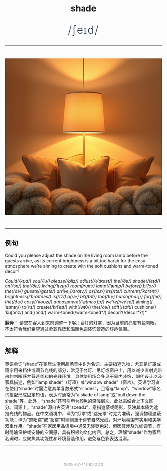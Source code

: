 <div align="center">

# shade

<div style="margin: 30px 0;">
<h1 style="font-size: 2.5em; font-weight: 300; letter-spacing: 2px; margin: 0; color: #2c3e50;">
/ʃeɪd/
</h1>
</div>

</div>

---

<div align="center" style="margin: 40px 0;">

![shade](images/shade.png)

</div>

---

## 例句

Could you please adjust the shade on the living room lamp before the guests arrive, as its current brightness is a bit too harsh for the cosy atmosphere we’re aiming to create with the soft cushions and warm-toned décor?

*Could(/kʊd/) you(/ju/) please(/pliz/) adjust(/əˈʤəst/) the(/ðə/) shade(/ʃeɪd/) on(/ɔn/) the(/ðə/) living(/ˈlɪvɪŋ/) room(/rum/) lamp(/læmp/) before(/ˌbiˈfɔr/) the(/ðə/) guests(/gɛsts/) arrive,(/əraɪv,/) as(/ɛz/) its(/ɪts/) current(/ˈkɑrənt/) brightness(/ˈbraɪtnəs/) is(/ɪz/) a(/ə/) bit(/bɪt/) too(/tu/) harsh(/hɑrʃ/) for(/fər/) the(/ðə/) cosy(/ˈkoʊzi/) atmosphere(/ˈætməsˌfɪr/) we’re(/we’re*/) aiming(/ˈeɪmɪŋ/) to(/tɪ/) create(/kriˈeɪt/) with(/wɪθ/) the(/ðə/) soft(/sɔft/) cushions(/ˈkʊʃənz/) and(/ənd/) warm-toned(/warm-toned*/) décor?(/décor*?/)*

**翻译：** 请您在客人到来前调整一下客厅台灯的灯罩，因为目前的亮度有些刺眼，不太符合我们希望通过柔软靠垫和温暖色调装饰营造的舒适氛围。

---

## 解释

英语单词“shade”在家居生活用品场景中作为名词，主要指遮光物，尤其是灯罩或窗帘用来挡住或调节光线的部分，常见于台灯、吊灯或窗户上，用以减少直射光带来的刺眼感并营造柔和的光线环境。具体使用场合多见于室内装饰、照明设计以及家具描述，例如“lamp shade”（灯罩）或“window shade”（窗帘）。英语学习者在使用“shade”时需注意其单复数形式“shades”，且常与“lamp”、“window”等名词搭配形成固定短语，表达时通常为“a shade of lamp”或“pull down the shade”等。此外，“shade”还可引申为颜色的深浅层次，此处需结合上下文区分。词源上，“shade”源自古英语“sceadu”，意指遮蔽或阴影，反映其本质为遮挡光线的物品。在中文语境中，译为“灯罩”或“遮光罩”时尤为准确，强调物理遮蔽功能；译为“遮阳帘”或“窗帘”时则侧重于调节自然光线，对环境氛围有实用和美学双重作用。“shade”在家居用品语境中通常无褒贬色彩，但因其涉及光线调节，有时隐喻保护或安静的空间感，具有积极的文化内涵。总之，理解“shade”作为家居名词时，应聚焦其功能性和环境营造作用，避免与色彩表达混淆。


---

<div align="center" style="margin-top: 50px;">
<small style="color: #999; font-size: 0.9em;">2025-07-17 06:22:40</small>
</div>
